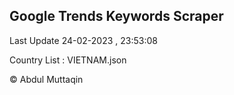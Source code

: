 

## Google Trends Keywords Scraper 
 
Last Update 24-02-2023 , 23:53:08

Country List :
VIETNAM.json



© Abdul Muttaqin 
